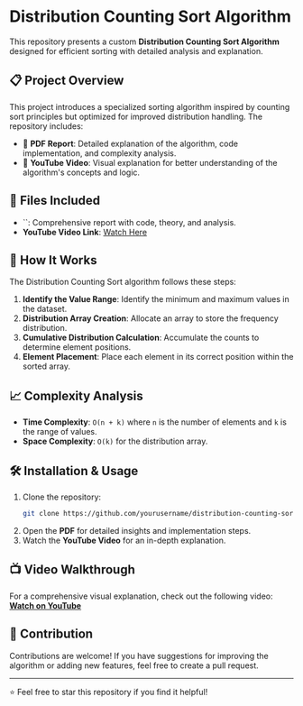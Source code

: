 # Distribution Counting Sort Algorithm

This repository presents a custom **Distribution Counting Sort Algorithm** designed for efficient sorting with detailed analysis and explanation.

## 📋 Project Overview

This project introduces a specialized sorting algorithm inspired by counting sort principles but optimized for improved distribution handling. The repository includes:

- 📄 **PDF Report**: Detailed explanation of the algorithm, code implementation, and complexity analysis.
- 🎥 **YouTube Video**: Visual explanation for better understanding of the algorithm's concepts and logic.

## 📂 Files Included

- ``: Comprehensive report with code, theory, and analysis.
- **YouTube Video Link**: [Watch Here](https://www.youtube.com/watch?v=dobY4NTbtiw&t=56s)

## 🚀 How It Works

The Distribution Counting Sort algorithm follows these steps:

1. **Identify the Value Range**: Identify the minimum and maximum values in the dataset.
2. **Distribution Array Creation**: Allocate an array to store the frequency distribution.
3. **Cumulative Distribution Calculation**: Accumulate the counts to determine element positions.
4. **Element Placement**: Place each element in its correct position within the sorted array.

## 📈 Complexity Analysis

- **Time Complexity**: `O(n + k)` where `n` is the number of elements and `k` is the range of values.
- **Space Complexity**: `O(k)` for the distribution array.

## 🛠️ Installation & Usage

1. Clone the repository:
   ```bash
   git clone https://github.com/yourusername/distribution-counting-sort.git
   ```
2. Open the **PDF** for detailed insights and implementation steps.
3. Watch the **YouTube Video** for an in-depth explanation.

## 📺 Video Walkthrough

For a comprehensive visual explanation, check out the following video: [**Watch on YouTube**](https://www.youtube.com/watch?v=dobY4NTbtiw&t=56s)

## 🤝 Contribution

Contributions are welcome! If you have suggestions for improving the algorithm or adding new features, feel free to create a pull request.

---

⭐️ Feel free to star this repository if you find it helpful!

